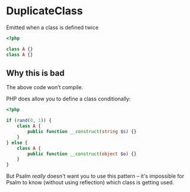 # DuplicateClass

Emitted when a class is defined twice

```php
<?php

class A {}
class A {}
```

## Why this is bad

The above code won’t compile.

PHP does allow you to define a class conditionally:

```php
<?php

if (rand(0, 1)) {
    class A {
        public function __construct(string $s) {}
    }
} else {
    class A {
        public function __construct(object $o) {}
    }
}
```

But Psalm _really_ doesn't want you to use this pattern – it's impossible for Psalm to know (without using reflection) which class is getting used.
